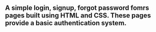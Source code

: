 

## A simple login, signup, forgot password fomrs pages built using HTML and CSS. These pages provide a basic authentication system.
